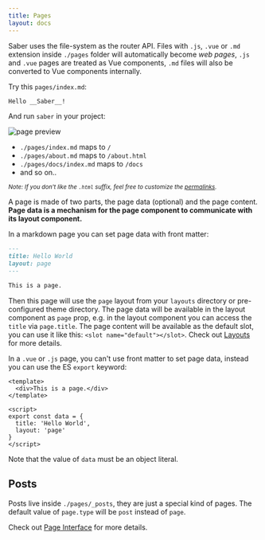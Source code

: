```yaml
---
title: Pages
layout: docs
---
```


Saber uses the file-system as the router API. Files with `.js`, `.vue` or  `.md` extension inside `./pages` folder will automatically become _web pages_, `.js` and `.vue` pages are treated as Vue components, `.md` files will also be converted to Vue components internally.

Try this `pages/index.md`:

```markdown
Hello __Saber__!
```

And run `saber` in your project:

![page preview](@/images/simple-index-md-page.png)


- `./pages/index.md` maps to `/`
- `./pages/about.md` maps to `/about.html`
- `./pages/docs/index.md` maps to `/docs`
- and so on..

<small><i>Note: If you don't like the `.html` suffix, feel free to customize the [permalinks](./permalinks.md).</i></small>

A page is made of two parts, the page data (optional) and the page content. __Page data is a mechanism for the page component to communicate with its layout component.__

In a markdown page you can set page data with front matter:

```markdown
---
title: Hello World
layout: page
---

This is a page.
```

Then this page will use the `page` layout from your `layouts` directory or pre-configured theme directory. The page data will be available in the layout component as `page` prop, e.g. in the layout component you can access the `title` via `page.title`. The page content will be available as the default slot, you can use it like this: `<slot name="default"></slot>`. Check out [Layouts](./layouts.md) for more details.

In a `.vue` or `.js` page, you can't use front matter to set page data, instead you can use the ES `export` keyword:

```vue
<template>
  <div>This is a page.</div>
</template>

<script>
export const data = {
  title: 'Hello World',
  layout: 'page'
}
</script>
```

Note that the value of `data` must be an object literal.

## Posts

Posts live inside `./pages/_posts`, they are just a special kind of pages. The default value of `page.type` will be `post` instead of `page`.

Check out [Page Interface](./page-interface.md) for more details.
